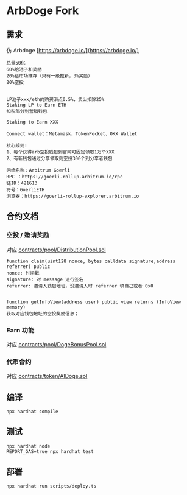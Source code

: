 # ArbDoge Fork

## 需求

仿 Arbdoge [https://arbdoge.io/](https://arbdoge.io/)

```
总量50亿
60%给池子和奖励
20%给市场推荐（只有一级拉新，3%奖励）
20%空投


LP池子xxx/eth的购买滑点0.5%，卖出扣除25%
Staking LP to Earn ETH
扣税部分到营销钱包

Staking to Earn XXX

Connect wallet：Metamask、TokenPocket、OKX Wallet

核心规则:
1、每个获得arb空投钱包到官网可固定领取1万个XXX
2、有新钱包通过分享领取则空投300个到分享者钱包

网络名称：Arbitrum Goerli
RPC ：https://goerli-rollup.arbitrum.io/rpc
链ID：421613
符号：GoerliETH
浏览器：https://goerli-rollup-explorer.arbitrum.io
```

## 合约文档

### 空投 / 邀请奖励
对应 [contracts/pool/DistributionPool.sol](contracts/pool/DistributionPool.sol)

```
function claim(uint128 nonce, bytes calldata signature,address referrer) public
nonce: 时间戳
signature: 对 message 进行签名
referrer: 邀请人钱包地址，没邀请人时 referrer 填自己或者 0x0


function getInfoView(address user) public view returns (InfoView memory)
获取对应钱包地址的空投奖励信息；
```


### Earn 功能
对应 [contracts/pool/DogeBonusPool.sol](contracts/pool/DogeBonusPool.sol)



### 代币合约
对应 [contracts/token/AIDoge.sol](contracts/token/AIDoge.sol)


## 编译

```
npx hardhat compile
```

## 测试

```
npx hardhat node
REPORT_GAS=true npx hardhat test
```

## 部署

```
npx hardhat run scripts/deploy.ts

```

